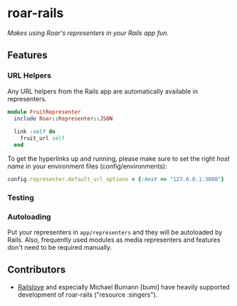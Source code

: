 # roar-rails

_Makes using Roar's representers in your Rails app fun._

## Features

### URL Helpers

Any URL helpers from the Rails app are automatically available in representers.

```ruby
module FruitRepresenter
  include Roar::Representer::JSON
  
  link :self do
    fruit_url self
  end
```
To get the hyperlinks up and running, please make sure to set the right _host name_ in your environment files (config/environments):

```ruby
config.representer.default_url_options = {:host => "127.0.0.1:3000"}
```

### Testing

### Autoloading

Put your representers in `app/representers` and they will be autoloaded by Rails. Also, frequently used modules as media representers and features don't need to be required manually. 


## Contributors

* [Railslove](http://www.railslove.de) and especially Michael Bumann [bumi] have heavily supported development of roar-rails ("resource :singers"). 
